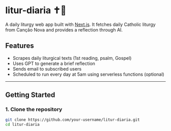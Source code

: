 # litur-diaria ✝️📖

A daily liturgy web app built with [Next.js](https://nextjs.org/). It fetches daily Catholic liturgy from Canção Nova and provides a reflection through AI.

## Features

- Scrapes daily liturgical texts (1st reading, psalm, Gospel)
- Uses GPT to generate a brief reflection
- Sends email to subscribed users
- Scheduled to run every day at 5am using serverless functions (optional)

---

## Getting Started

### 1. Clone the repository

```bash
git clone https://github.com/your-username/litur-diaria.git
cd litur-diaria
```
